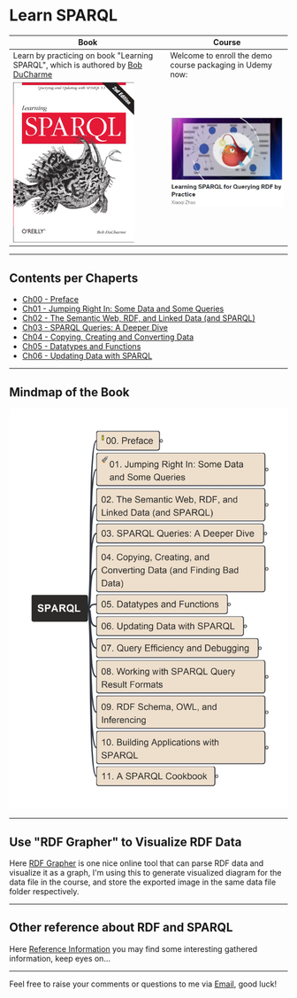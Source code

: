 # Learn SPARQL

| Book | Course |
| --- | --- |
| Learn by practicing on book "Learning SPARQL", which is authored by [Bob DuCharme](https://www.linkedin.com/in/bobdc/) | Welcome to enroll the demo course packaging in Udemy now: |
| [![book cover](img/cover_learning-sparql.png)](http://learningsparql.com/) | [![udemy-logo](img/udemy-icon.png)](https://www.udemy.com/course/learning-sparql-for-querying-rdf-by-practice/?referralCode=BA578CE881FA1438F6DF) |

<!-- Learn by practicing on book "Learning SPARQL", which is authored by [Bob DuCharme](https://www.linkedin.com/in/bobdc/)

[![book cover](img/cover_learning-sparql.png)](http://learningsparql.com/)

Welcome to enroll the demo course packaging in Udemy now:

[![udemy-logo](img/udemy-icon.png)](https://www.udemy.com/course/learning-sparql-for-querying-rdf-by-practice/?referralCode=BA578CE881FA1438F6DF) -->

---

## Contents per Chaperts

- [Ch00 - Preface](./ch00/)
- [Ch01 - Jumping Right In: Some Data and Some Queries](./ch01/)
- [Ch02 - The Semantic Web, RDF, and Linked Data (and SPARQL)](./ch02/)
- [Ch03 - SPARQL Queries: A Deeper Dive](./ch03/)
- [Ch04 - Copying, Creating and Converting Data](./ch04/)
- [Ch05 - Datatypes and Functions](./ch05/)
- [Ch06 - Updating Data with SPARQL](./ch06/)

---

## Mindmap of the Book

![mindmap](img/LearningSPARQL.jpg)

---

## Use "RDF Grapher" to Visualize RDF Data

Here [RDF Grapher](https://www.ldf.fi/service/rdf-grapher) is one nice online tool that can parse RDF data and visualize it as a graph, I'm using this to generate visualized diagram for the data file in the course, and store the exported image in the same data file folder respectively.

---

## Other reference about RDF and SPARQL

Here [Reference Information](/RefInfo.md) you may find some interesting gathered information, keep eyes on...

---

Feel free to raise your comments or questions to me via [Email](mailto:xiaoqizhao@outlook.com), good luck!